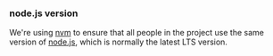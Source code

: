 ### node.js version

We're using [nvm][nvm] to ensure that all people in the project use the same version of [node.js][nodejs], which is normally the latest LTS version.

[nvm]: https://github.com/creationix/nvm
[nodejs]: https://nodejs.org
